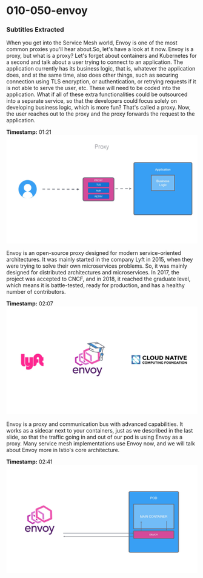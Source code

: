 # 010-050-envoy

### Subtitles Extracted
When you get into the Service Mesh world, Envoy is one of the most common proxies you'll hear about.So, let's have a look at it now. Envoy is a proxy, but what is a proxy? Let's forget about containers and Kubernetes for a second and talk about a user trying to connect to an application. The application currently has its business logic, that is, whatever the application does, and at the same time, also does other things, such as securing connection using TLS encryption, or authentication, or retrying requests if it is not able to serve the user, etc. These will need to be coded into the application. What if all of these extra functionalities could be outsourced into a separate service, so that the developers could focus solely on developing business logic, which is more fun? That's called a proxy. Now, the user reaches out to the proxy and the proxy forwards the request to the application.

**Timestamp:** 01:21
![Screenshot](01_21_705.png)


 Envoy is an open-source proxy designed for modern service-oriented architectures. It was mainly started in the company Lyft in 2015, when they were trying to solve their own microservices problems. So, it was mainly designed for distributed architectures and microservices. In 2017, the project was accepted to CNCF, and in 2018, it reached the graduate level, which means it is battle-tested, ready for production, and has a healthy number of contributors.

**Timestamp:** 02:07
![Screenshot](02_07_747.png)


 Envoy is a proxy and communication bus with advanced capabilities. It works as a sidecar next to your containers, just as we described in the last slide, so that the traffic going in and out of our pod is using Envoy as a proxy. Many service mesh implementations use Envoy now, and we will talk about Envoy more in Istio's core architecture.

**Timestamp:** 02:41
![Screenshot](02_41_857.png)
